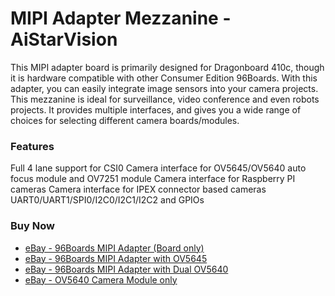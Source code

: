 <!--
---
name: MIPI Adapter Mezzanine - AiStarVision
class: board
type: Mezzanine
description: With this adapter, you can easily integrate image sensors into your camera projects
url: https://www.96boards.org/product/mipiadapter/
github: https://github.com/96boards/documentation/tree/master/mezzanine/mipiadapter
buy: http://www.ebay.com/itm/96Boards-MIPI-Adapter-/252900099832?hash=item3ae20546f8:g:w1MAAOSw03lY5Aaf
image: 'mipi-adapter-mezzanine-aistarvision.png'
pincount: 40
eeprom: no
power:
  '35':
  '37':
ground:
  '1':
  '2':
  '39':
  '40':
pin:
  '15':
    mode: i2c
  '17':
    mode: i2c
  '19':
    mode: i2c
  '21':
    mode: i2c

-->


# MIPI Adapter Mezzanine - AiStarVision
This MIPI adapter board is primarily designed for Dragonboard 410c, though it is hardware compatible with other Consumer Edition 96Boards. With this adapter, you can easily integrate image sensors into your camera projects. This mezzanine is ideal for surveillance, video conference and even robots projects. It provides multiple interfaces, and gives you a wide range of choices for selecting different camera boards/modules.

### Features
Full 4 lane support for CSI0
Camera interface for OV5645/OV5640 auto focus module and OV7251 module
Camera interface for Raspberry PI cameras
Camera interface for IPEX connector based cameras
UART0/UART1/SPI0/I2C0/I2C1/I2C2 and GPIOs

### Buy Now
- [eBay - 96Boards MIPI Adapter (Board only)](http://www.ebay.com/itm/96Boards-MIPI-Adapter-/252900099832?hash=item3ae20546f8:g:w1MAAOSw03lY5Aaf)
- [eBay - 96Boards MIPI Adapter with OV5645](http://www.ebay.com/itm/96Boards-MIPI-Adapter-with-OV5645-auto-focus-module-/252956476095?hash=item3ae56182bf:g:8z4AAOSwA29Y30WD)
- [eBay - 96Boards MIPI Adapter with Dual OV5640](http://www.ebay.com/itm/96Boards-MIPI-Adapter-with-Dual-OV5640-/252928072406?hash=item3ae3b01ad6:g:O7kAAOSwTM5Y4frc)
- [eBay - OV5640 Camera Module only](http://www.ebay.com/itm/OV5645-auto-focus-module/252956491650)

